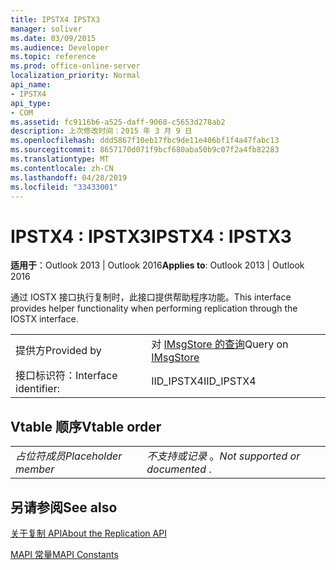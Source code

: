 ```yaml
---
title: IPSTX4 IPSTX3
manager: soliver
ms.date: 03/09/2015
ms.audience: Developer
ms.topic: reference
ms.prod: office-online-server
localization_priority: Normal
api_name:
- IPSTX4
api_type:
- COM
ms.assetid: fc9116b6-a525-daff-9068-c5653d278ab2
description: 上次修改时间：2015 年 3 月 9 日
ms.openlocfilehash: ddd5867f10eb17fbc9de11e406bf1f4a47fabc13
ms.sourcegitcommit: 8657170d071f9bcf680aba50b9c07f2a4fb82283
ms.translationtype: MT
ms.contentlocale: zh-CN
ms.lasthandoff: 04/28/2019
ms.locfileid: "33433001"
---
```

# <a name="ipstx4--ipstx3"></a><span data-ttu-id="37f55-103">IPSTX4 : IPSTX3</span><span class="sxs-lookup"><span data-stu-id="37f55-103">IPSTX4 : IPSTX3</span></span>

  
  
<span data-ttu-id="37f55-104">**适用于**：Outlook 2013 | Outlook 2016</span><span class="sxs-lookup"><span data-stu-id="37f55-104">**Applies to**: Outlook 2013 | Outlook 2016</span></span> 
  
<span data-ttu-id="37f55-105">通过 IOSTX 接口执行复制时，此接口提供帮助程序功能。</span><span class="sxs-lookup"><span data-stu-id="37f55-105">This interface provides helper functionality when performing replication through the IOSTX interface.</span></span>
  
|||
|:-----|:-----|
|<span data-ttu-id="37f55-106">提供方</span><span class="sxs-lookup"><span data-stu-id="37f55-106">Provided by</span></span>  <br/> |<span data-ttu-id="37f55-107">对 [IMsgStore 的查询](imsgstoreimapiprop.md)</span><span class="sxs-lookup"><span data-stu-id="37f55-107">Query on [IMsgStore](imsgstoreimapiprop.md)</span></span> <br/> |
|<span data-ttu-id="37f55-108">接口标识符：</span><span class="sxs-lookup"><span data-stu-id="37f55-108">Interface identifier:</span></span>  <br/> |<span data-ttu-id="37f55-109">IID_IPSTX4</span><span class="sxs-lookup"><span data-stu-id="37f55-109">IID_IPSTX4</span></span>  <br/> |
   
## <a name="vtable-order"></a><span data-ttu-id="37f55-110">Vtable 顺序</span><span class="sxs-lookup"><span data-stu-id="37f55-110">Vtable order</span></span>

|||
|:-----|:-----|
| <span data-ttu-id="37f55-111">*占位符成员*</span><span class="sxs-lookup"><span data-stu-id="37f55-111">*Placeholder member*</span></span>  <br/> | <span data-ttu-id="37f55-112">*不支持或记录*  。</span><span class="sxs-lookup"><span data-stu-id="37f55-112">*Not supported or documented*  .</span></span>  <br/> |
   
## <a name="see-also"></a><span data-ttu-id="37f55-113">另请参阅</span><span class="sxs-lookup"><span data-stu-id="37f55-113">See also</span></span>



[<span data-ttu-id="37f55-114">关于复制 API</span><span class="sxs-lookup"><span data-stu-id="37f55-114">About the Replication API</span></span>](about-the-replication-api.md)
  
[<span data-ttu-id="37f55-115">MAPI 常量</span><span class="sxs-lookup"><span data-stu-id="37f55-115">MAPI Constants</span></span>](mapi-constants.md)

